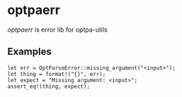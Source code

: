 # optpaerr

*optpaerr* is error lib for optpa-utils

## Examples

```
let err = OptParseError::missing_argument("<input>");
let thing = format!("{}", err);
let expect = "Missing argument: <input>";
assert_eq!(thing, expect);
```

